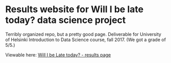 # Results website for Will I be late today? data science project

Terribly organized repo, but a pretty good page. Deliverable for University of Helsinki Introduction to Data Science course, fall 2017. (We got a grade of 5/5.)

Viewable here: [Will I be Late today? - results page](https://johannarei.github.io/datasci-blog/)
